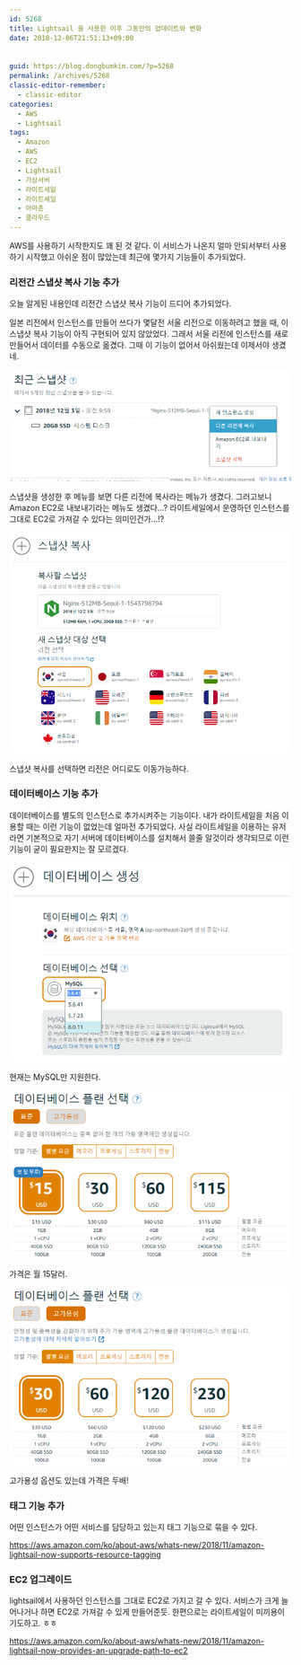 ```yaml
---
id: 5268
title: Lightsail 을 사용한 이후 그동안의 업데이트와 변화
date: 2018-12-06T21:51:13+09:00


guid: https://blog.dongbumkim.com/?p=5268
permalink: /archives/5268
classic-editor-remember:
  - classic-editor
categories:
  - AWS
  - Lightsail
tags:
  - Amazon
  - AWS
  - EC2
  - Lightsail
  - 가상서버
  - 라이트세일
  - 라이트셰일
  - 아마존
  - 클라우드
---
```

AWS를 사용하기 시작한지도 꽤 된 것 같다. 이 서비스가 나온지 얼마 안되서부터 사용하기 시작했고 아쉬운 점이 많았는데 최근에 몇가지 기능들이 추가되었다.

### 리전간 스냅샷 복사 기능 추가

오늘 알게된 내용인데 리전간 스냅샷 복사 기능이 드디어 추가되었다.

일본 리전에서 인스턴스를 만들어 쓰다가 몇달전 서울 리전으로 이동하려고 했을 때, 이 스냅샷 복사 기능이 아직 구현되어 있지 않았었다. 그래서 서울 리전에 인스턴스를 새로 만들어서 데이터를 수동으로 옮겼다. 그때 이 기능이 없어서 아쉬웠는데 이제서야 생겼네.

![](/assets/images/lightsail-snapshot.png)

스냅샷을 생성한 후 메뉴를 보면 다른 리전에 복사라는 메뉴가 생겼다. 그러고보니 Amazon EC2로 내보내기라는 메뉴도 생겼다...? 라이트세일에서 운영하던 인스턴스를 그대로 EC2로 가져갈 수 있다는 의미인건가...!?

![](/assets/images/lightsail-snapshot-regeon.png)

스냅샷 복사를 선택하면 리전은 어디로도 이동가능하다.

### 데이터베이스 기능 추가

데이터베이스를 별도의 인스턴스로 추가시켜주는 기능이다. 내가 라이트세일을 처음 이용할 때는 이런 기능이 없었는데 얼마전 추가되었다. 사실 라이트세일을 이용하는 유저라면 기본적으로 자기 서버에 데이터베이스를 설치해서 쓸줄 알것이라 생각되므로 이런 기능이 굳이 필요한지는 잘 모르겠다.

![](/assets/images/lightsail-database-mysql.png)

현재는 MySQL만 지원한다.

![](/assets/images/lightsail-database-plan.png)

가격은 월 15달러.

![](/assets/images/lightsail-database-plan-ha.png)

고가용성 옵션도 있는데 가격은 두배!

### 태그 기능 추가

어떤 인스턴스가 어떤 서비스를 담당하고 있는지 태그 기능으로 묶을 수 있다.

<https://aws.amazon.com/ko/about-aws/whats-new/2018/11/amazon-lightsail-now-supports-resource-tagging>

### EC2 업그레이드

lightsail에서 사용하던 인스턴스를 그대로 EC2로 가지고 갈 수 있다. 서비스가 크게 늘어나거나 하면 EC2로 가져갈 수 있게 만들어준듯. 한편으로는 라이트세일이 미끼용이기도하고. ㅎㅎ

<https://aws.amazon.com/ko/about-aws/whats-new/2018/11/amazon-lightsail-now-provides-an-upgrade-path-to-ec2>
